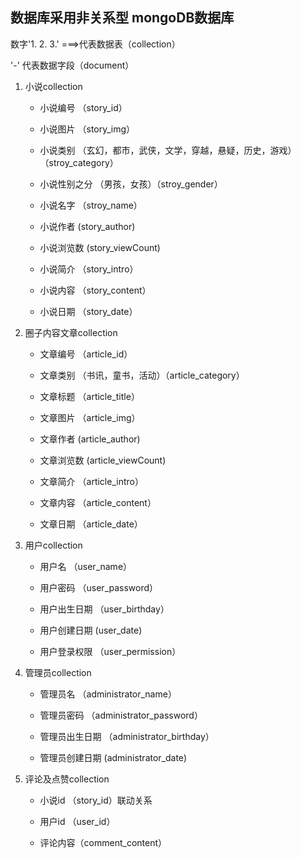 ## 数据库采用非关系型 mongoDB数据库

数字'1. 2. 3.' ===>代表数据表（collection）

'-' 代表数据字段（document）

1. 小说collection

    - 小说编号 （story_id）

    - 小说图片 （story_img）

    - 小说类别 （玄幻，都市，武侠，文学，穿越，悬疑，历史，游戏）（stroy_category）

    - 小说性别之分 （男孩，女孩）（stroy_gender）

    - 小说名字 （stroy_name）

    - 小说作者 (story_author)

    - 小说浏览数 (story_viewCount)

    - 小说简介 （story_intro）

    - 小说内容 （story_content）

    - 小说日期 （story_date）

2. 圈子内容文章collection

    - 文章编号 （article_id）

    - 文章类别 （书讯，童书，活动）（article_category）

    - 文章标题 （article_title）

    - 文章图片 （article_img）

    - 文章作者 (article_author)

    - 文章浏览数 (article_viewCount)

    - 文章简介 （article_intro）

    - 文章内容 （article_content）

    - 文章日期 （article_date）

3. 用户collection

    - 用户名 （user_name）

    - 用户密码 （user_password）

    - 用户出生日期 （user_birthday） 

    - 用户创建日期 (user_date)

    - 用户登录权限 （user_permission）

4. 管理员collection

    - 管理员名 （administrator_name）

    - 管理员密码 （administrator_password）

    - 管理员出生日期 （administrator_birthday） 

    - 管理员创建日期 (administrator_date)

5. 评论及点赞collection

    - 小说id （story_id）联动关系

    - 用户id （user_id）

    - 评论内容（comment_content）